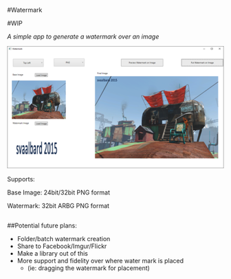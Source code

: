 #Watermark

#WIP

_A simple app to generate a watermark over an image_

![Alt text](https://raw.githubusercontent.com/insane0hflex/Watermark/master/Watermark/Images/preview.png)

Supports:
  
  Base Image: 24bit/32bit PNG format

  Watermark: 32bit ARBG PNG format

##


##Potential future plans:

- Folder/batch watermark creation
- Share to Facebook/Imgur/Flickr
- Make a library out of this
- More support and fidelity over where water mark is placed 
  - (ie: dragging the watermark for placement)


